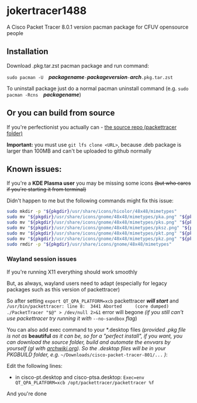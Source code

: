 # jokertracer1488

A Cisco Packet Tracer 8.0.1 version pacman package for CFUV opensource people

## Installation

Download .pkg.tar.zst pacman package and run command:

`sudo pacman -U  `***packagename***`-`***packageversion***`-`***arch***`.pkg.tar.zst`

To uninstall package just do a normal pacman uninstall command (e.g. `sudo pacman -Rcns  `***packagename***)


## Or you can **build from source**

If you're perfectionist you actually can - [the source repo (packettracer folder)](https://github.com/kenctxncy/cisco-packet-tracer-801)

**Important:** you must use `git lfs clone <URL>`, because .deb package is larger than 100MB and can't be uploaded to github normally

## Known issues:

If you're a **KDE Plasma user** you may be missing some icons ~~(but who cares if you're starting it from terminal)~~

Didn't happen to me but the following commands might fix this issue:

```bash
sudo mkdir -p "${pkgdir}/usr/share/icons/hicolor/48x48/mimetypes"
sudo mv "${pkgdir}/usr/share/icons/gnome/48x48/mimetypes/pka.png" "${pkgdir}/usr/share/icons/hicolor/48x48/mimetypes/application-x-pka.png"
sudo mv "${pkgdir}/usr/share/icons/gnome/48x48/mimetypes/pks.png" "${pkgdir}/usr/share/icons/hicolor/48x48/mimetypes/application-x-pks.png"
sudo mv "${pkgdir}/usr/share/icons/gnome/48x48/mimetypes/pksz.png" "${pkgdir}/usr/share/icons/hicolor/48x48/mimetypes/application-x-pksz.png"
sudo mv "${pkgdir}/usr/share/icons/gnome/48x48/mimetypes/pkt.png" "${pkgdir}/usr/share/icons/hicolor/48x48/mimetypes/application-x-pkt.png"
sudo mv "${pkgdir}/usr/share/icons/gnome/48x48/mimetypes/pkz.png" "${pkgdir}/usr/share/icons/hicolor/48x48/mimetypes/application-x-pkz.png"
sudo rmdir -p "${pkgdir}/usr/share/icons/gnome/48x48/mimetypes"
```

### **Wayland session issues**

If you're running X11 everything should work smoothly

But, as always, wayland users need to adapt (especially for legacy packages such as this version of packettracer)

So after setting `export QT_QPA_PLATFORM=xcb` packettracer ***will start*** and `/usr/bin/packettracer: line 8:  3441 Aborted     (core dumped) ./PacketTracer "$@" > /dev/null 2>&1` error will begone *(if you still can't use packettracer try running it with* `--no-sandbox` *flag*)

You can also add exec command to your \*.desktop files *(provided .pkg file is not as* **beautiful** *as it can be, so for a "perfect install", if you want, you can download the source folder, build and automate the envvars by yourself (gl with [archwiki,org](https://archwiki.org)).
So the .desktop files will be in your PKGBUILD folder, e.g.* `~/Downloads/cisco-packet-tracer-801/...` *)*:

Edit the following lines:

 - in cisco-pt.desktop and cisco-ptsa.desktop:
   `Exec=env QT_QPA_PLATFORM=xcb /opt/packettracer/packettracer %f`

And you're done
